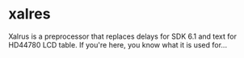 # xalres

Xalrus is a preprocessor that replaces delays for SDK 6.1 and text for HD44780 LCD table. If you're here, you know what it is used for...
